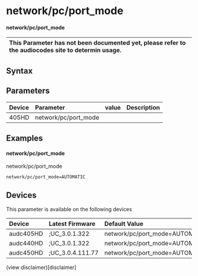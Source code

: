 ﻿---
description: network/pc/port_mode
search: false
---

# network/pc/port_mode

#### network/pc/port_mode


| This Parameter has not been documented yet, please refer to the audiocodes site to determin usage.  | 
| :--- |

## Syntax

## Parameters
|Device|Parameter|value|Description|
|:---|:---|:---|:---|
| 405HD | network/pc/port_mode |  |  |

## Examples
#### network/pc/port_mode

network/pc/port_mode

```
network/pc/port_mode=AUTOMATIC
```

## Devices
This parameter is available on the following devices

| Device | Latest Firmware | Default Value |
|:---|:---|:---|
| audc405HD | ;UC_3.0.1.322 | network/pc/port_mode=AUTOMATIC 
| audc440HD | ;UC_3.0.1.322 | network/pc/port_mode=AUTOMATIC 
| audc450HD | ;UC_3.0.4.111.77 | network/pc/port_mode=AUTOMATIC 

(view disclaimer)[disclaimer]
